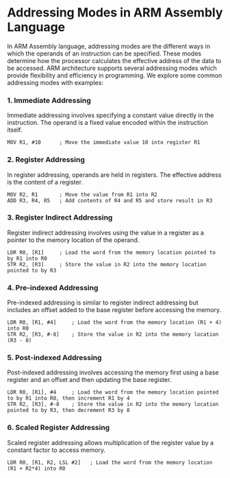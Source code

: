 # Addressing Modes in ARM Assembly Language

In ARM Assembly language, addressing modes are the different ways in which the operands of an instruction can be specified. These modes determine how the processor calculates the effective address of the data to be accessed. ARM architecture supports several addressing modes which provide flexibility and efficiency in programming. We explore some common addressing modes with examples:

### 1. Immediate Addressing

Immediate addressing involves specifying a constant value directly in the instruction. The operand is a fixed value encoded within the instruction itself.

```armasm
MOV R1, #10      ; Move the immediate value 10 into register R1

```

### 2. Register Addressing

In register addressing, operands are held in registers. The effective address is the content of a register.

```armasm
MOV R2, R1       ; Move the value from R1 into R2
ADD R3, R4, R5   ; Add contents of R4 and R5 and store result in R3

```

### 3. Register Indirect Addressing

Register indirect addressing involves using the value in a register as a pointer to the memory location of the operand.

```armasm
LDR R0, [R1]     ; Load the word from the memory location pointed to by R1 into R0
STR R2, [R3]     ; Store the value in R2 into the memory location pointed to by R3

```

### 4. Pre-indexed Addressing

Pre-indexed addressing is similar to register indirect addressing but includes an offset added to the base register before accessing the memory.

```armasm
LDR R0, [R1, #4]     ; Load the word from the memory location (R1 + 4) into R0
STR R2, [R3, #-8]    ; Store the value in R2 into the memory location (R3 - 8)

```

### 5. Post-indexed Addressing

Post-indexed addressing involves accessing the memory first using a base register and an offset and then updating the base register.

```armasm
LDR R0, [R1], #4     ; Load the word from the memory location pointed to by R1 into R0, then increment R1 by 4
STR R2, [R3], #-8    ; Store the value in R2 into the memory location pointed to by R3, then decrement R3 by 8

```

### 6. Scaled Register Addressing

Scaled register addressing allows multiplication of the register value by a constant factor to access memory.

```armasm
LDR R0, [R1, R2, LSL #2]   ; Load the word from the memory location (R1 + R2*4) into R0
```

